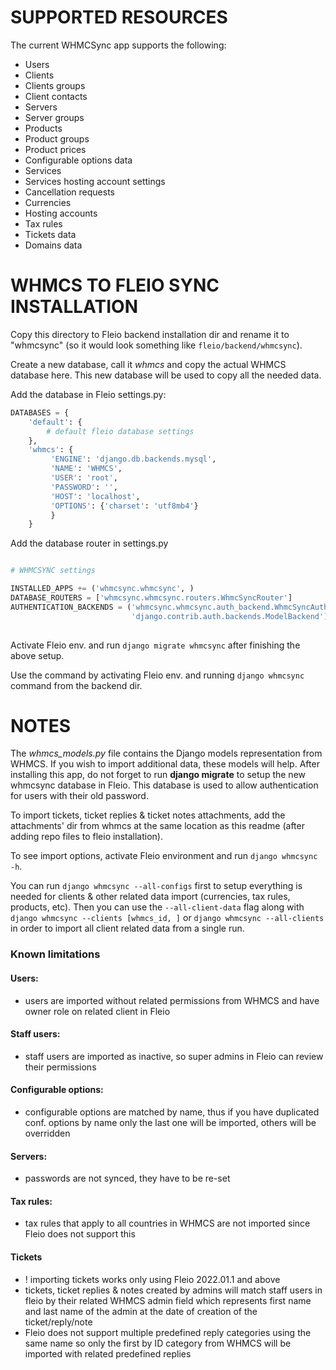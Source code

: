 SUPPORTED RESOURCES
===================

The current WHMCSync app supports the following:

* Users
* Clients
* Clients groups
* Client contacts
* Servers
* Server groups
* Products
* Product groups
* Product prices
* Configurable options data
* Services
* Services hosting account settings
* Cancellation requests
* Currencies
* Hosting accounts
* Tax rules
* Tickets data
* Domains data



WHMCS TO FLEIO SYNC INSTALLATION
================================

Copy this directory to Fleio backend installation dir and rename it to "whmcsync" (so it would 
look something like `fleio/backend/whmcsync`).

Create a new database, call it *whmcs* and copy the actual WHMCS database here.
This new database will be used to copy all the needed data.

Add the database in Fleio settings.py:

```python
DATABASES = {
    'default': {
        # default fleio database settings
    },
    'whmcs': {
         'ENGINE': 'django.db.backends.mysql',
         'NAME': 'WHMCS',
         'USER': 'root',
         'PASSWORD': '',
         'HOST': 'localhost',
         'OPTIONS': {'charset': 'utf8mb4'}
         }
    }
```

Add the database router in settings.py

```python

# WHMCSYNC settings

INSTALLED_APPS += ('whmcsync.whmcsync', )
DATABASE_ROUTERS = ['whmcsync.whmcsync.routers.WhmcSyncRouter']
AUTHENTICATION_BACKENDS = ('whmcsync.whmcsync.auth_backend.WhmcSyncAuthBackend',
                           'django.contrib.auth.backends.ModelBackend')
    
```

Activate Fleio env. and run `django migrate whmcsync` after finishing the above setup.

Use the command by activating Fleio env. and running `django whmcsync` command from the backend dir.

NOTES
=====

The *whmcs_models.py* file contains the Django models representation from WHMCS.
If you wish to import additional data, these models will help.
After installing this app, do not forget to run **django migrate** to setup the new whmcsync database in Fleio.
This database is used to allow authentication for users with their old password.

To import tickets, ticket replies & ticket notes attachments, add the attachments' dir from whmcs at the 
same location as this readme (after adding repo files to fleio installation).

To see import options, activate Fleio environment and run `django whmcsync -h`.

You can run `django whmcsync --all-configs` first to setup everything is needed 
for clients & other related data import (currencies, tax rules, products, etc).
Then you can use the `--all-client-data` flag along with `django whmcsync --clients [whmcs_id, ]` 
or `django whmcsync --all-clients` in order to import all client related data from a single run.

### Known limitations

#### Users:

- users are imported without related permissions from WHMCS and have owner role on related client in Fleio

#### Staff users:

- staff users are imported as inactive, so super admins in Fleio can review their permissions

#### Configurable options:

- configurable options are matched by name, thus if you have duplicated conf. options by name 
only the last one will be imported, others will be overridden

#### Servers:

- passwords are not synced, they have to be re-set

#### Tax rules:

- tax rules that apply to all countries in WHMCS are not imported since Fleio does not support this

#### Tickets

- ! importing tickets works only using Fleio 2022.01.1 and above
- tickets, ticket replies & notes created by admins will match staff users in fleio by their related 
WHMCS admin field which represents first name and last name of the admin at the date of creation of 
the ticket/reply/note
- Fleio does not support multiple predefined reply categories using the same name so only the 
first by ID category from WHMCS will be imported with related predefined replies
